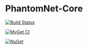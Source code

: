 # PhantomNet-Core

[![Build Status](https://ci.appveyor.com/api/projects/status/github/green-grass/PhantomNet-Core?branch=master&svg=true)](https://ci.appveyor.com/project/mnguyen284/phantomnet-core)

[![MyGet CI](https://img.shields.io/myget/green-grass-ci/v/PhantomNet.Core.svg)](https://www.myget.org/feed/green-grass-ci/package/nuget/PhantomNet.Core)

[![NuGet](https://img.shields.io/nuget/v/PhantomNet.Core.svg)](https://www.nuget.org/packages/PhantomNet.Core)
